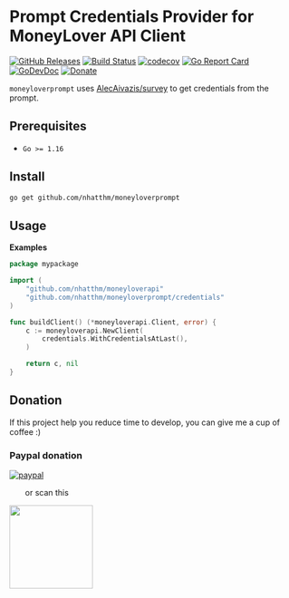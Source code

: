 # Prompt Credentials Provider for MoneyLover API Client

[![GitHub Releases](https://img.shields.io/github/v/release/nhatthm/moneyloverprompt)](https://github.com/nhatthm/moneyloverprompt/releases/latest)
[![Build Status](https://github.com/nhatthm/moneyloverprompt/actions/workflows/test.yaml/badge.svg)](https://github.com/nhatthm/moneyloverprompt/actions/workflows/test.yaml)
[![codecov](https://codecov.io/gh/nhatthm/moneyloverprompt/branch/master/graph/badge.svg?token=eTdAgDE2vR)](https://codecov.io/gh/nhatthm/moneyloverprompt)
[![Go Report Card](https://goreportcard.com/badge/github.com/nhatthm/httpmock)](https://goreportcard.com/report/github.com/nhatthm/httpmock)
[![GoDevDoc](https://img.shields.io/badge/dev-doc-00ADD8?logo=go)](https://pkg.go.dev/github.com/nhatthm/moneyloverprompt)
[![Donate](https://img.shields.io/badge/Donate-PayPal-green.svg)](https://www.paypal.com/donate/?hosted_button_id=PJZSGJN57TDJY)

`moneyloverprompt` uses [AlecAivazis/survey](https://github.com/AlecAivazis/survey) to get credentials from the prompt.

## Prerequisites

- `Go >= 1.16`

## Install

```bash
go get github.com/nhatthm/moneyloverprompt
```

## Usage

**Examples**

```go
package mypackage

import (
	"github.com/nhatthm/moneyloverapi"
	"github.com/nhatthm/moneyloverprompt/credentials"
)

func buildClient() (*moneyloverapi.Client, error) {
	c := moneyloverapi.NewClient(
		credentials.WithCredentialsAtLast(),
	)

	return c, nil
}
```

## Donation

If this project help you reduce time to develop, you can give me a cup of coffee :)

### Paypal donation

[![paypal](https://www.paypalobjects.com/en_US/i/btn/btn_donateCC_LG.gif)](https://www.paypal.com/donate/?hosted_button_id=PJZSGJN57TDJY)

&nbsp;&nbsp;&nbsp;&nbsp;&nbsp;&nbsp;&nbsp;or scan this

<img src="https://user-images.githubusercontent.com/1154587/113494222-ad8cb200-94e6-11eb-9ef3-eb883ada222a.png" width="147px" />

